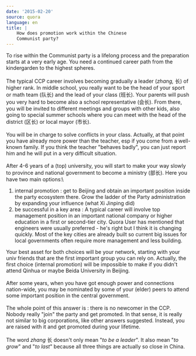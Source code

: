```yaml
---
date: '2015-02-20'
source: quora
language: en
title: |
    How does promotion work within the Chinese
    Communist party?
---
```


To rise within the Communist party is a lifelong process and the
preparation starts at a very early age. You need a continued career path
from the kindergarden to the highest spheres.\
\
The typical CCP career involves becoming gradually a leader (*zhang,*
长) of higher rank. In middle school, you really want to be the head of
your sport or math team (队长) and the lead of your class (班长). Your
parents will push you very hard to become also a school representative
(会长). From there, you will be invited to different meetings and groups
with other kids, also going to special summer schools where you can meet
with the head of the district (区长) or local mayor (市长).\
\
You will be in charge to solve conflicts in your class. Actually, at
that point you have already more power than the teacher, esp if you come
from a well-known family. If you think the teacher \"behaves badly\",
you can just report him and he will put in a very difficult situation.\
\
After 4-6 years of a (top) university, you will start to make your way
slowly to province and national government to become a ministry (部长).
Here you have two main options:\

1.  internal promotion : get to Beijing and obtain an important position
    inside the party ecosystem there. Grow the ladder of the Party
    administration by expanding your influence (what Xi Jinping did)
2.  be successful in a key area : A typical career will involve top
    management position in an important national company or higher
    education in a first or second-tier city. Quora User has mentioned
    that engineers were usually preferred - he\'s right but I think it
    is changing quickly. Most of the key cities are already built so
    current big issues for local governments often require more
    management and less building.

Your best asset for both choices will be your network, starting with
your univ friends that are the first important group you can rely on.
Actually, the first choice (internal promotion) will be impossible to
make if you didn\'t attend Qinhua or maybe Beida University in Beijing.\
\
After some years, when you have got enough power and connections
nation-wide, you may be nominated by some of your (elder) peers to
attend some important position in the central government.\
\
The whole point of this answer is : there is no newcomer in the CCP.
Nobody really \"join\" the party and get promoted. In that sense, it is
really not similar to big corporations, like other answers suggested.
Instead, you are raised with it and get promoted during your lifetime.\
\
The word *zhang* 长 doesn\'t only mean \"*to be a leader*\". It also
mean \"*to grow*\" and \"*to last*\" because all three things are
actually so close in China.
